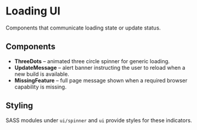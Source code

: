 # Loading UI

Components that communicate loading state or update status.

## Components

- **ThreeDots** – animated three circle spinner for generic loading.
- **UpdateMessage** – alert banner instructing the user to reload when a new build is available.
- **MissingFeature** – full page message shown when a required browser capability is missing.

## Styling

SASS modules under `ui/spinner` and `ui` provide styles for these indicators.
